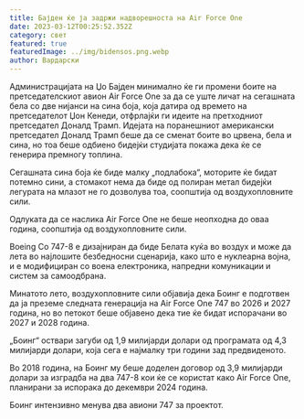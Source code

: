 ```yaml
---
title: Бајден ќе ја задржи надворешноста на Air Force One
date: 2023-03-12T00:25:52.352Z
category: свет
featured: true
featuredImage: ../img/bidensos.png.webp
author: Вардарски
---
```


Администрацијата на Џо Бајден минимално ќе ги промени боите на претседателскиот авион Air Force One за да се уште личат на сегашната бела со две нијанси на сина боја, која датира од времето на претседателот Џон Кенеди, отфрлајќи ги идеите на претходниот претседател Доналд Трамп.
Идејата на поранешниот американски претседател Доналд Трамп беше да се сменат боите во црвена, бела и сина, но тоа беше одбиено бидејќи студијата покажа дека ќе се генерира премногу топлина.

Сегашната сина боја ќе биде малку „подлабока“, моторите ќе бидат потемно сини, а стомакот нема да биде од полиран метал бидејќи легурата на млазот не го дозволува тоа, соопштија од воздухопловните сили.

Одлуката да се наслика Air Force One не беше неопходна до оваа година, соопштија од воздухопловните сили.

Boeing Co 747-8 е дизајниран да биде Белата куќа во воздух и може да лета во најлошите безбедносни сценарија, како што е нуклеарна војна, и е модифициран со воена електроника, напредни комуникации и систем за самоодбрана.

Минатото лето, воздухопловните сили објавија дека Боинг е подготвен да ја преземе следната генерација на Air Force One 747 во 2026 и 2027 година, но во петокот беше објавено дека тие ќе бидат испорачани во 2027 и 2028 година.

„Боинг“ оствари загуби од 1,9 милијарди долари од програмата од 4,3 милијарди долари, која сега е најмалку три години зад предвиденото.

Во 2018 година, на Боинг му беше доделен договор од 3,9 милијарди долари за изградба на два 747-8 кои ќе се користат како Air Force One, планирани за испорака до декември 2024 година.

Боинг интензивно менува два авиони 747 за проектот.
